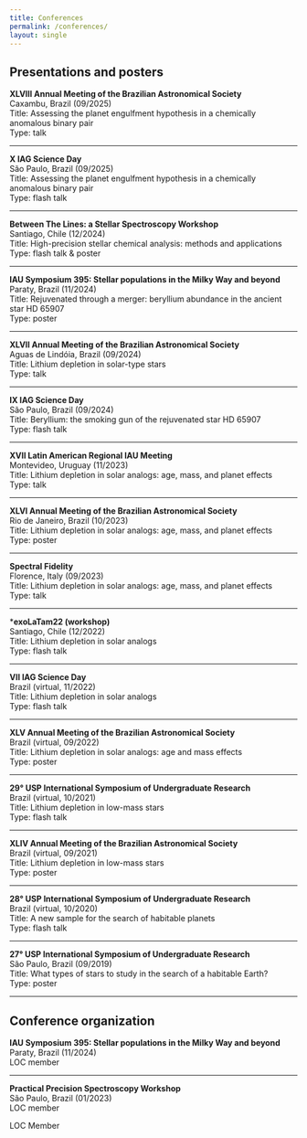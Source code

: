 ```yaml
---
title: Conferences
permalink: /conferences/
layout: single
---
```


## Presentations and posters  
**XLVIII Annual Meeting of the Brazilian Astronomical Society**   
Caxambu, Brazil (09/2025)  
Title: Assessing the planet engulfment hypothesis in a chemically anomalous binary pair  
Type: talk

---

**X IAG Science Day**  
São Paulo, Brazil (09/2025)  
Title: Assessing the planet engulfment hypothesis in a chemically anomalous binary pair  
Type: flash talk

---

**Between The Lines: a Stellar Spectroscopy Workshop**  
Santiago, Chile (12/2024)  
Title: High-precision stellar chemical analysis: methods and applications  
Type: flash talk & poster

---

**IAU Symposium 395: Stellar populations in the Milky Way and beyond**  
Paraty, Brazil (11/2024)  
Title: Rejuvenated through a merger: beryllium abundance in the ancient star HD 65907  
Type: poster

---

**XLVII Annual Meeting of the Brazilian Astronomical Society**  
Aguas de Lindóia, Brazil (09/2024)  
Title: Lithium depletion in solar-type stars  
Type: talk

---

**IX IAG Science Day**  
São Paulo, Brazil (09/2024)  
Title: Beryllium: the smoking gun of the rejuvenated star HD 65907  
Type: flash talk

---

**XVII Latin American Regional IAU Meeting**  
Montevideo, Uruguay (11/2023)  
Title: Lithium depletion in solar analogs: age, mass, and planet effects  
Type: talk 

---

**XLVI Annual Meeting of the Brazilian Astronomical Society**  
Rio de Janeiro, Brazil (10/2023)  
Title: Lithium depletion in solar analogs: age, mass, and planet effects  
Type: poster

---

**Spectral Fidelity**  
Florence, Italy (09/2023)  
Title: Lithium depletion in solar analogs: age, mass, and planet effects  
Type: talk

---

***exoLaTam22 (workshop)**  
Santiago, Chile (12/2022)  
Title: Lithium depletion in solar analogs  
Type: flash talk

---

**VII IAG Science Day**  
Brazil (virtual, 11/2022)  
Title: Lithium depletion in solar analogs  
Type: flash talk

---

**XLV Annual Meeting of the Brazilian Astronomical Society**  
Brazil (virtual, 09/2022)  
Title: Lithium depletion in solar analogs: age and mass effects  
Type: poster

---

**29° USP International Symposium of Undergraduate Research**  
Brazil (virtual, 10/2021)  
Title: Lithium depletion in low-mass stars  
Type: flash talk

---

**XLIV Annual Meeting of the Brazilian Astronomical Society**  
Brazil (virtual, 09/2021)  
Title: Lithium depletion in low-mass stars  
Type: poster

---

**28° USP International Symposium of Undergraduate Research**  
Brazil (virtual, 10/2020)  
Title: A new sample for the search of habitable planets  
Type: flash talk

---

**27° USP International Symposium of Undergraduate Research**  
São Paulo, Brazil (09/2019)  
Title: What types of stars to study in the search of a habitable Earth?  
Type: poster

---

## Conference organization
**IAU Symposium 395: Stellar populations in the Milky Way and beyond**  
Paraty, Brazil (11/2024)  
LOC member

---

**Practical Precision Spectroscopy Workshop**  
São Paulo, Brazil (01/2023)  
LOC member

LOC Member
